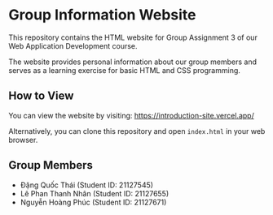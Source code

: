 # Group Information Website

This repository contains the HTML website for Group Assignment 3 of our Web Application Development course.

The website provides personal information about our group members and serves as a learning exercise for basic HTML and CSS programming.

## How to View

You can view the website by visiting: https://introduction-site.vercel.app/

Alternatively, you can clone this repository and open `index.html` in your web browser.

## Group Members

- Đặng Quốc Thái (Student ID: 21127545)
- Lê Phan Thanh Nhân (Student ID: 21127655)
- Nguyễn Hoàng Phúc (Student ID: 21127671)
